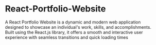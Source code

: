 # React-Portfolio-Website
A React Portfolio Website is a dynamic and modern web application designed to showcase an individual's work, skills, and accomplishments. Built using the React.js library, it offers a smooth and interactive user experience with seamless transitions and quick loading times
